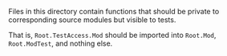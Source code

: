 Files in this directory contain functions that should be private to
corresponding source modules but visible to tests.

That is, `Root.TestAccess.Mod` should be imported into `Root.Mod`,
`Root.ModTest`, and nothing else.
